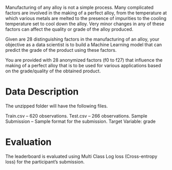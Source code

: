 Manufacturing of any alloy is not a simple process. Many complicated factors are involved in the making of a perfect alloy, from the temperature at which various metals are melted to the presence of impurities to the cooling temperature set to cool down the alloy. Very minor changes in any of these factors can affect the quality or grade of the alloy produced.

Given are 28 distinguishing factors in the manufacturing of an alloy, your objective as a data scientist is to build a Machine Learning model that can predict the grade of the product using these factors.

You are provided with 28 anonymized factors (f0 to f27) that influence the making of a perfect alloy that is to be used for various applications based on the grade/quality of the obtained product.

# Data Description
The unzipped folder will have the following files.

Train.csv – 620 observations.
Test.csv – 266 observations.
Sample Submission – Sample format for the submission.
Target Variable: grade

# Evaluation
The leaderboard is evaluated using Multi Class Log loss (Cross-entropy loss) for the participant’s submission.
